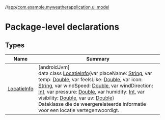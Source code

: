 //[app](../../index.md)/[com.example.myweatherapplication.ui.model](index.md)

# Package-level declarations

## Types

| Name | Summary |
|---|---|
| [LocatieInfo](-locatie-info/index.md) | [androidJvm]<br>data class [LocatieInfo](-locatie-info/index.md)(var placeName: [String](https://kotlinlang.org/api/latest/jvm/stdlib/kotlin/-string/index.html), var temp: [Double](https://kotlinlang.org/api/latest/jvm/stdlib/kotlin/-double/index.html), var feelsLike: [Double](https://kotlinlang.org/api/latest/jvm/stdlib/kotlin/-double/index.html), var icon: [String](https://kotlinlang.org/api/latest/jvm/stdlib/kotlin/-string/index.html), var windSpeed: [Double](https://kotlinlang.org/api/latest/jvm/stdlib/kotlin/-double/index.html), var windDirection: [Int](https://kotlinlang.org/api/latest/jvm/stdlib/kotlin/-int/index.html), var pressure: [Double](https://kotlinlang.org/api/latest/jvm/stdlib/kotlin/-double/index.html), var humidity: [Int](https://kotlinlang.org/api/latest/jvm/stdlib/kotlin/-int/index.html), var visibility: [Double](https://kotlinlang.org/api/latest/jvm/stdlib/kotlin/-double/index.html), var uv: [Double](https://kotlinlang.org/api/latest/jvm/stdlib/kotlin/-double/index.html))<br>Dataklasse die de weergerelateerde informatie voor een locatie vertegenwoordigt. |
